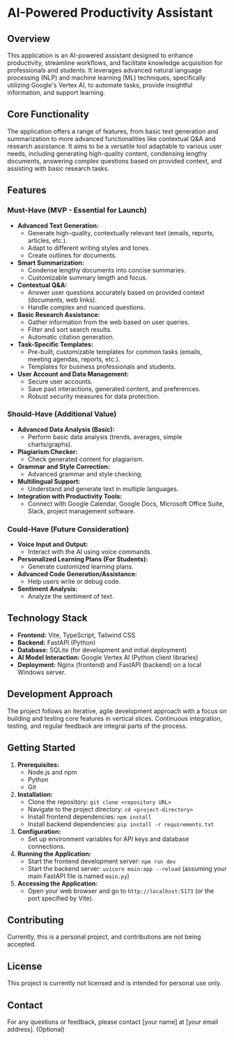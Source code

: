 # AI-Powered Productivity Assistant

## Overview

This application is an AI-powered assistant designed to enhance productivity, streamline workflows, and facilitate knowledge acquisition for professionals and students. It leverages advanced natural language processing (NLP) and machine learning (ML) techniques, specifically utilizing Google's Vertex AI, to automate tasks, provide insightful information, and support learning.

## Core Functionality

The application offers a range of features, from basic text generation and summarization to more advanced functionalities like contextual Q&A and research assistance. It aims to be a versatile tool adaptable to various user needs, including generating high-quality content, condensing lengthy documents, answering complex questions based on provided context, and assisting with basic research tasks.

## Features

### Must-Have (MVP - Essential for Launch)

*   **Advanced Text Generation:**
    *   Generate high-quality, contextually relevant text (emails, reports, articles, etc.).
    *   Adapt to different writing styles and tones.
    *   Create outlines for documents.
*   **Smart Summarization:**
    *   Condense lengthy documents into concise summaries.
    *   Customizable summary length and focus.
*   **Contextual Q&A:**
    *   Answer user questions accurately based on provided context (documents, web links).
    *   Handle complex and nuanced questions.
*   **Basic Research Assistance:**
    *   Gather information from the web based on user queries.
    *   Filter and sort search results.
    *   Automatic citation generation.
*   **Task-Specific Templates:**
    *   Pre-built, customizable templates for common tasks (emails, meeting agendas, reports, etc.).
    *   Templates for business professionals and students.
*   **User Account and Data Management:**
    *   Secure user accounts.
    *   Save past interactions, generated content, and preferences.
    *   Robust security measures for data protection.

### Should-Have (Additional Value)

*   **Advanced Data Analysis (Basic):**
    *   Perform basic data analysis (trends, averages, simple charts/graphs).
*   **Plagiarism Checker:**
    *   Check generated content for plagiarism.
*   **Grammar and Style Correction:**
    *   Advanced grammar and style checking.
*   **Multilingual Support:**
    *   Understand and generate text in multiple languages.
*   **Integration with Productivity Tools:**
    *   Connect with Google Calendar, Google Docs, Microsoft Office Suite, Slack, project management software.

### Could-Have (Future Consideration)

*   **Voice Input and Output:**
    *   Interact with the AI using voice commands.
*   **Personalized Learning Plans (For Students):**
    *   Generate customized learning plans.
*   **Advanced Code Generation/Assistance:**
    *   Help users write or debug code.
*   **Sentiment Analysis:**
    *   Analyze the sentiment of text.

## Technology Stack

*   **Frontend:** Vite, TypeScript, Tailwind CSS
*   **Backend:** FastAPI (Python)
*   **Database:** SQLite (for development and initial deployment)
*   **AI Model Interaction:** Google Vertex AI (Python client libraries)
*   **Deployment:** Nginx (frontend) and FastAPI (backend) on a local Windows server.

## Development Approach

The project follows an iterative, agile development approach with a focus on building and testing core features in vertical slices. Continuous integration, testing, and regular feedback are integral parts of the process.

## Getting Started

1. **Prerequisites:**
    *   Node.js and npm
    *   Python
    *   Git
2. **Installation:**
    *   Clone the repository: `git clone <repository URL>`
    *   Navigate to the project directory: `cd <project-directory>`
    *   Install frontend dependencies: `npm install`
    *   Install backend dependencies: `pip install -r requirements.txt`
3. **Configuration:**
    *   Set up environment variables for API keys and database connections.
4. **Running the Application:**
    *   Start the frontend development server: `npm run dev`
    *   Start the backend server: `uvicorn main:app --reload` (assuming your main FastAPI file is named `main.py`)
5. **Accessing the Application:**
    *   Open your web browser and go to `http://localhost:5173` (or the port specified by Vite).

## Contributing

Currently, this is a personal project, and contributions are not being accepted.

## License

This project is currently not licensed and is intended for personal use only.

## Contact

For any questions or feedback, please contact [your name] at [your email address]. (Optional)